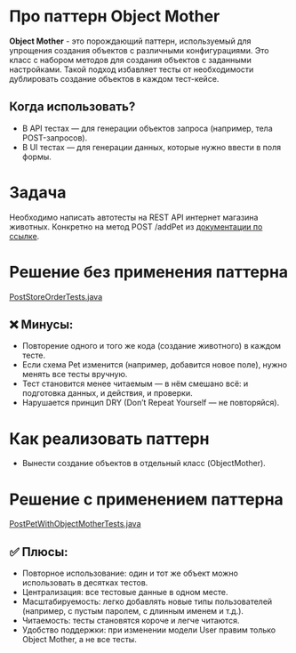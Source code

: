# Про паттерн Object Mother

**Object Mother** - это порождающий паттерн, используемый для упрощения создания объектов с различными конфигурациями. Это класс с
набором методов для создания объектов с заданными настройками. Такой подход избавляет тесты от необходимости дублировать создание
объектов в каждом тест-кейсе.

## Когда использовать?

- В API тестах — для генерации объектов запроса (например, тела POST-запросов).
- В UI тестах — для генерации данных, которые нужно ввести в поля формы.

# Задача

Необходимо написать автотесты на REST API интернет магазина животных. Конкретно на метод POST /addPet
из [документации по ссылке](https://petstore.swagger.io/#/pet/addPet).

# Решение без применения паттерна

[PostStoreOrderTests.java](src/test/java/PostStoreOrderTests.java)

## ❌ Минусы:

- Повторение одного и того же кода (создание животного) в каждом тесте.
- Если схема Pet изменится (например, добавится новое поле), нужно менять все тесты вручную.
- Тест становится менее читаемым — в нём смешано всё: и подготовка данных, и действия, и проверки.
- Нарушается принцип DRY (Don’t Repeat Yourself — не повторяйся).

# Как реализовать паттерн

- Вынести создание объектов в отдельный класс (ObjectMother).

# Решение с применением паттерна

[PostPetWithObjectMotherTests.java](src/test/java/PostPetWithObjectMotherTests.java)

## ✅ Плюсы:
- Повторное использование: один и тот же объект можно использовать в десятках тестов.
- Централизация: все тестовые данные в одном месте.
- Масштабируемость: легко добавлять новые типы пользователей (например, с пустым паролем, с длинным именем и т.д.).
- Читаемость: тесты становятся короче и легче читаются.
- Удобство поддержки: при изменении модели User правим только Object Mother, а не все тесты.